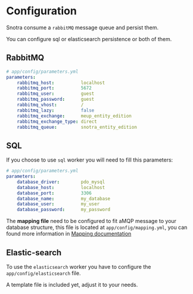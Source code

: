 # Configuration

Snotra consume a `rabbitMQ` message queue and persist them.

You can configure sql or elasticsearch persistence or both of them.

## RabbitMQ

```yaml
# app/config/parameters.yml
parameters:
    rabbitmq_host:          localhost
    rabbitmq_port:          5672
    rabbitmq_user:          guest
    rabbitmq_password:      guest
    rabbitmq_vhost:         /
    rabbitmq_lazy:          false
    rabbitmq_exchange:      meup_entity_edition
    rabbitmq_exchange_type: direct
    rabbitmq_queue:         snotra_entity_edition
```

## SQL

If you choose to use `sql` worker you will need to fill this parameters: 

```yaml
# app/config/parameters.yml
parameters:
    database_driver:        pdo_mysql
    database_host:          localhost
    database_port:          3306
    database_name:          my_database
    database_user:          my_user
    database_password:      my_password
```

The **mapping file** need to be configured to fit aMQP message to your database structure, this file is located at `app/config/mapping.yml`, you can found more information in [Mapping documentation](sql/mapping.md)

## Elastic-search

To use the `elasticsearch` worker you have to configure the `app/config/elasticsearch` file.

A template file is included yet, adjust it to your needs.
